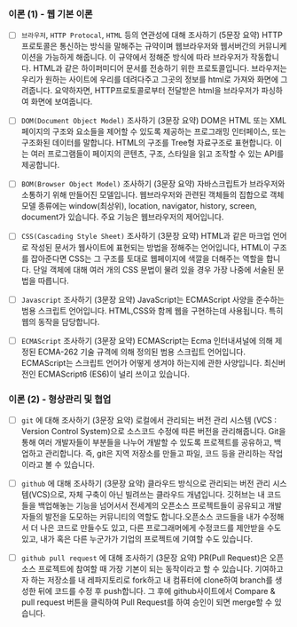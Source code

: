 ### 이론 (1) - 웹 기본 이론
- [ ] `브라우저`, `HTTP Protocal`, `HTML` 등의 연관성에 대해 조사하기 (5문장 요약)
    HTTP프로토콜은 통신하는 방식을 말해주는 규약이며 웹브라우저와 웹서버간의 커뮤니케이션을 가능하게 해줍니다. 이 규약에서 정해준 방식에 따라 브라우저가 작동합니다. HTML과 같은 하이퍼미디어 문서를 전송하기 위한 프로토콜입니다. 브라우저는 우리가 원하는 사이트에 우리를 데려다주고 그곳의 정보를 html로 가져와 화면에 그려줍니다. 요약하자면, HTTP프로토콜로부터 전달받은 html을 브라우저가 파싱하여 화면에 보여줍니다.

- [ ] `DOM(Document Object Model)` 조사하기 (3문장 요약)
    DOM은 HTML 또는 XML 페이지의 구조와 요소들을 제어할 수 있도록 제공하는 프로그래밍 인터페이스, 또는 구조화된 데이터를 말합니다. HTML의 구조를 Tree형 자료구조로 표현합니다. 이는 여러 프로그램들이 페이지의 콘텐츠, 구조, 스타일을 읽고 조작할 수 있는 API를 제공합니다.

- [ ] `BOM(Browser Object Model)` 조사하기 (3문장 요약)
    자바스크립트가 브라우저와 소통하기 위해 만들어진 모델입니다. 웹브라우저와 관련된 객체들의 집합으로 객체 모델 종류에는 window(최상위), location, navigator, history, screen, document가 있습니다. 주요 기능은 웹브라우저의 제어입니다.

- [ ] `CSS(Cascading Style Sheet)` 조사하기 (3문장 요약)
    HTML과 같은 마크업 언어로 작성된 문서가 웹사이트에 표현되는 방법을 정해주는 언어입니다, HTML이 구조를 잡아준다면 CSS는 그 구조를 토대로 웹페이지에 색깔을 더해주는 역할을 합니다. 단일 객체에 대해 여러 개의 CSS 문법이 물려 있을 경우 가장 나중에 서술된 문법을 따릅니다.

- [ ] `Javascript` 조사하기 (3문장 요약)
    JavaScript는 ECMAScript 사양을 준수하는 범용 스크립트 언어입니다. HTML,CSS와 함께 웹을 구현하는데 사용됩니다. 특히 웹의 동작을 담당합니다.

- [ ] `ECMAScript` 조사하기 (3문장 요약)
    ECMAScript는 Ecma 인터내셔널에 의해 제정된 ECMA-262 기술 규격에 의해 정의된 범용 스크립트 언어입니다. ECMAScript는 스크립트 언어가 어떻게 생겨야 하는지에 관한 사양입니다. 최신버전인 ECMAScript6 (ES6)이 널리 쓰이고 있습니다.



### 이론 (2) - 형상관리 및 협업
- [ ] `git` 에 대해 조사하기 (3문장 요약)
    로컬에서 관리되는 버전 관리 시스템 (VCS : Version Control System)으로 소스코드 수정에 따른 버전을 관리해줍니다. Git을 통해 여러 개발자들이 부분들을 나누어 개발할 수 있도록 프로젝트를 공유하고, 백업하고 관리합니다. 즉, git은 지역 저장소를 만들고 파일, 코드 등을 관리하는 작업이라고 볼 수 있습니다.

- [ ] `github` 에 대해 조사하기 (3문장 요약)
    클라우드 방식으로 관리되는 버전 관리 시스템(VCS)으로, 자체 구축이 아닌 빌려쓰는 클라우드 개념입니다. 깃허브는 내 코드들을 백업해놓는 기능을 넘어서서 전세계의 오픈소스 프로젝트들이 공유되고 개발자들의 발전을 도모하는 커뮤니티의 역할도 합니다.오픈소스 코드들을 내가 수정해서 더 나은 코드로 만들수도 있고, 다른 프로그래머에게 수정코드를 제안받을 수도 있고, 내가 혹은 다른 누군가가 기업의 프로젝트에 기여할 수도 있습니다.

- [ ] `github pull request` 에 대해 조사하기 (3문장 요약)
    PR(Pull Request)은 오픈소스 프로젝트에 참여할 때 가장 기본이 되는 동작이라고 할 수 있습니다. 기여하고자 하는 저장소를 내 레파지토리로 fork하고 내 컴퓨터에 clone하여 branch를 생성한 뒤에 코드를 수정 후 push합니다. 그 후에 github사이트에서 Compare & pull request 버튼을 클릭하여 Pull Request를 하여 승인이 되면 merge할 수 있습니다.
